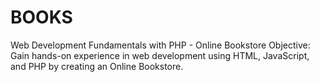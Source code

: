 # BOOKS
Web Development Fundamentals with PHP - Online Bookstore Objective: Gain hands-on experience in web development using HTML,  JavaScript, and PHP by creating an Online Bookstore.
